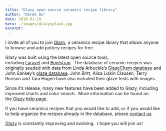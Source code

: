 ```yaml
---
title: "Glazy open source ceramics recipe library"
author: "Derek Au"
date: 2016-01-10
hero: ./images/glazysplash.jpg
excerpt: 
---
```


I invite all of you to join [Glazy](http://glazy.org/), a ceramics recipe library that allows anyone to browse and add pottery recipes for free.

Glazy was built using the latest open source tools, including [Laravel](http://laravel.com/) and [Bootstrap](http://getbootstrap.com/).  The database of ceramic recipes was originally seeded with data from Linda Arbuckle’s [GlazeChem database](http://lindaarbuckle.com/arbuckle_handouts.html) and John Sankey’s [glaze database](http://www.johnsankey.ca/glazedata.html). John Britt, Alisa Liskin Clausen, Terry Rorison and Tara Hagen have also included their glaze tests with images.

Since it’s release, many new features have been added to Glazy, including improved charts and color search.  More information can be found on the [Glazy help page](http://glazy.org/help).

If you have ceramics recipes that you would like to add, or if you would like to help organize the recipes already in the database, please [contact us](http://glazy.org/contact).

[Glazy](http://glazy.org/) is constantly improving and evolving.  I hope you will join us!
